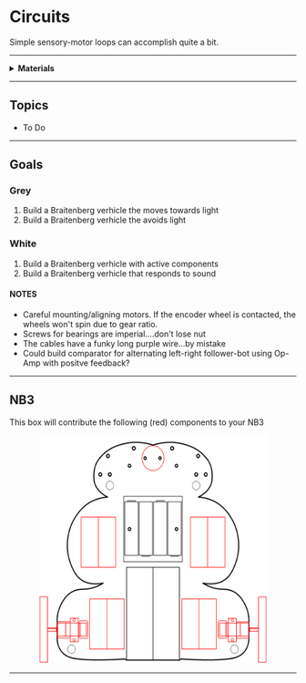 # Circuits

Simple sensory-motor loops can accomplish quite a bit.

----

<details><summary><b>Materials</b></summary><p>

Contents|Description| # |Data|Link|
:-------|:----------|:-:|:--:|:--:|
Caster|¾” metal ball caster|1|[-D-](https://www.pololu.com/product/955)|[-L-](https://www.hobbytronics.co.uk/ball-caster-metal?keyword=caster)
Spacer|NB3 spacer 3 mm spacer for mounting ball caster|5|[-D-](NB3_spacer)|-

</p></details>

----

## Topics

- To Do

----

## Goals

### Grey

1. Build a Braitenberg verhicle the moves towards light
2. Build a Braitenberg verhicle the avoids light

### White

1. Build a Braitenberg verhicle with active components
2. Build a Braitenberg verhicle that responds to sound


#### NOTES

- Careful mounting/aligning motors. If the encoder wheel is contacted, the wheels won't spin due to gear ratio.
- Screws for bearings are imperial....don't lose nut
- The cables have a funky long purple wire...by mistake
- Could build comparator for alternating left-right follower-bot using Op-Amp with positve feedback?

----

## NB3

This box will contribute the following (red) components to your NB3

<p align="center">
<img src="_data/images/NB3_reflexes.png" alt="NB3 stage" width="400" height="400">
<p>

----
